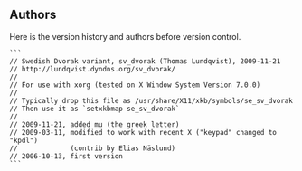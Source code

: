Authors
---------

Here is the version history and authors before version control.

    ```
    // Swedish Dvorak variant, sv_dvorak (Thomas Lundqvist), 2009-11-21
    // http://lundqvist.dyndns.org/sv_dvorak/
    //
    // For use with xorg (tested on X Window System Version 7.0.0)
    //
    // Typically drop this file as /usr/share/X11/xkb/symbols/se_sv_dvorak
    // Then use it as `setxkbmap se_sv_dvorak`
    //
    // 2009-11-21, added mu (the greek letter)
    // 2009-03-11, modified to work with recent X ("keypad" changed to "kpdl")
    //             (contrib by Elias Näslund)
    // 2006-10-13, first version
    ```
